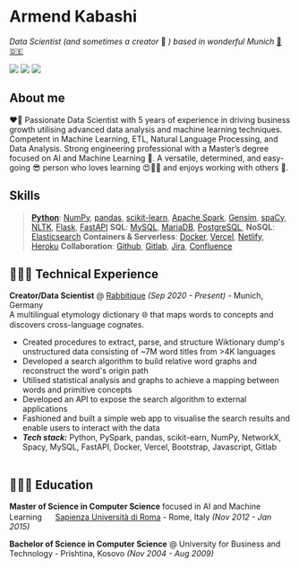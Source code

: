 # Armend Kabashi


_Data Scientist (and sometimes a creator_ 🚀 _) based in wonderful Munich_ [🍺](https://en.wikipedia.org/wiki/Munich) [🇩🇪](https://en.wikipedia.org/wiki/Germany)<br>

[<img src="https://img.shields.io/badge/LinkedIn-0077B5?style=for-the-badge&logo=linkedin&logoColor=white" />](https://www.linkedin.com/in/armendkabashi/) [<img src="https://img.shields.io/badge/GitHub-100000?style=for-the-badge&logo=github&logoColor=white" />](https://github.com/armendk/) [<img src="https://img.shields.io/badge/dev.to-0A0A0A?style=for-the-badge&logo=dev.to&logoColor=white" />](https://dev.to/armendk/)

## About me
❤️‍🔥 Passionate Data Scientist with 5 years of experience in driving business growth utilising advanced data analysis and machine learning techniques. Competent in Machine Learning, ETL, Natural Language Processing, and Data Analysis. Strong engineering professional with a Master’s degree focused on AI and Machine Learning 🤖. A versatile, determined, and easy-going 😎 person who loves learning 😍📖🧠 and enjoys
working with others 🥰. 

## Skills
> **[Python](https://www.python.org/)**: [NumPy](https://numpy.org/), [pandas](https://pandas.pydata.org/), [scikit-learn](https://scikit-learn.org/stable/), [Apache Spark](https://spark.apache.org/), [Gensim](https://radimrehurek.com/gensim/), [spaCy](https://spacy.io/), [NLTK](https://www.nltk.org/), [Flask](https://flask.palletsprojects.com/en/1.1.x/), [FastAPI](https://fastapi.tiangolo.com/)
> **SQL**: [MySQL](https://www.mysql.com/), [MariaDB](https://mariadb.org/), [PostgreSQL](https://www.postgresql.org/), **NoSQL**: [Elasticsearch](https://www.elastic.co/)
> **Containers & Serverless**:  [Docker](https://www.docker.com/), [Vercel](https://vercel.com), [Netlify](https://www.netlify.com/), [Heroku](https://www.heroku.com/)
> **Collaboration**: [Github](https://github.com/), [Gitlab](https://gitlab.com/), [Jira](https://www.atlassian.com/software/jira), [Confluence](https://www.atlassian.com/software/confluence)

## 👨🏻‍💻 Technical Experience

**Creator/Data Scientist** @ [Rabbitique](https://www.rabbitique.com/) _(Sep 2020 - Present)_ - Munich, Germany<br>
A multilingual etymology dictionary 🌐 that maps words to concepts and discovers cross-language cognates.
  - Created procedures to extract, parse, and structure Wiktionary dump's unstructured data consisting of ~7M  word titles from >4K languages
  - Developed a search algorithm to build relative word graphs and reconstruct the word's origin path
  - Utilised statistical analysis and graphs to achieve a mapping between words and primitive concepts
  - Developed an API to expose the search algorithm to external applications
  - Fashioned and built a simple web app to visualise the search results and enable users to interact with the data
  - **_Tech stack:_** Python, PySpark, pandas, scikit-earn, NumPy, NetworkX, Spacy, MySQL, FastAPI, Docker, Vercel, Bootstrap, Javascript, Gitlab
<br><br>

## 👨🏻‍🎓 Education

**Master of Science in Computer Science** focused in AI and Machine Learning 
<img src="https://www.pikpng.com/pngl/m/597-5977915_sapienza-university-of-rome-logo-clipart.png" width="16"> [Sapienza Università di Roma](https://www.diag.uniroma1.it/) - Rome, Italy _(Nov 2012 - Jan 2015)_

**Bachelor of Science in Computer Science** @ University for Business and Technology - Prishtina, Kosovo _(Nov 2004 - Aug 2009)_


